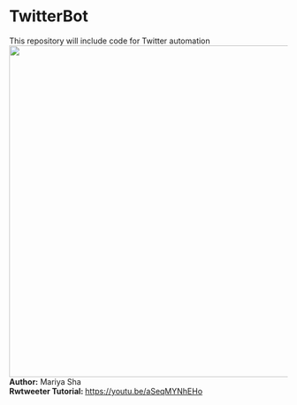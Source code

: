 # TwitterBot
This repository will include code for Twitter automation
<br>
<img src="https://user-images.githubusercontent.com/32107652/208702543-4b63e79a-057d-4a1c-8937-ead20fb9e56b.png" width="600">
<br>
<b> Author:</b> Mariya Sha
<br>
<b> Rwtweeter Tutorial: </b> https://youtu.be/aSeqMYNhEHo
